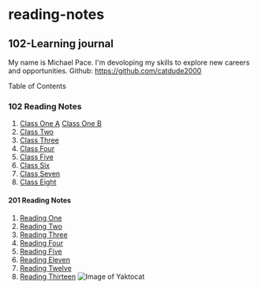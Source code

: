 # reading-notes
## 102-Learning journal

My name is Michael Pace.  I'm devoloping my skills to explore new careers and opportunities.
Github: https://github.com/catdude2000


 Table of Contents
### 102 Reading Notes
1. [Class One A](discussion.md)
   [Class One B](https://catdude2000.github.io/live102/)
2. [Class Two](Note-mds/classtwo.md)
3. [Class Three](https://catdude2000.github.io/Reading3/)
4. [Class Four](https://catdude2000.github.io/Notes4/)
5. [Class Five](https://catdude2000.github.io/reading-notes-5/)
6. [Class Six](https://catdude2000.github.io/notes6/)
7. [Class Seven](https://catdude2000.github.io/notes7/)
8. [Class Eight](https://catdude2000.github.io/notes8/)


#### 201 Reading Notes
1. [Reading One](201-1.md)
2. [Reading Two](201-2.md)
3. [Reading Three](201-3.md)
4. [Reading Four](201-4.md)
5. [Reading Five](201-5.md)
11. [Reading Eleven](201-11.md)
12. [Reading Twelve](201-12.md)
13. [Reading Thirteen](201-13.md)
![Image of Yaktocat](https://octodex.github.com/images/yaktocat.png)
  

